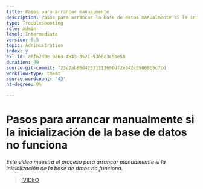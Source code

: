 ```yaml
---
title: Pasos para arrancar manualmente
description: Pasos para arrancar la base de datos manualmente si la inicialización de la base de datos no funciona
type: Troubleshooting
role: Admin
level: Intermediate
version: 6.5
topic: Administration
index: y
exl-id: a6f62d9e-0263-4843-8521-93e8c3c5be5b
duration: 49
source-git-commit: f23c2ab86d42531113690df2e342c65060b5c7cd
workflow-type: tm+mt
source-wordcount: '43'
ht-degree: 0%

---
```


# Pasos para arrancar manualmente si la inicialización de la base de datos no funciona

*Este vídeo muestra el proceso para arrancar manualmente si la inicialización de la base de datos no funciona.*

>[!VIDEO](https://video.tv.adobe.com/v/335515?quality=12&learn=on)
